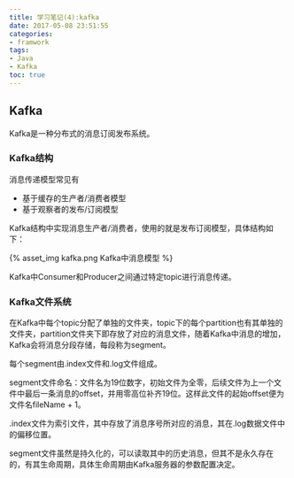 ```yaml
---
title: 学习笔记(4):kafka
date: 2017-05-08 23:51:55
categories: 
- framwork
tags: 
- Java
- Kafka
toc: true
---
```


## Kafka

Kafka是一种分布式的消息订阅发布系统。

### Kafka结构

消息传递模型常见有

* 基于缓存的生产者/消费者模型
* 基于观察者的发布/订阅模型

Kafka结构中实现消息生产者/消费者，使用的就是发布订阅模型，具体结构如下：

<!-- more -->

{% asset_img kafka.png Kafka中消息模型 %}

Kafka中Consumer和Producer之间通过特定topic进行消息传递。

### Kafka文件系统

在Kafka中每个topic分配了单独的文件夹，topic下的每个partition也有其单独的文件夹，partition文件夹下即存放了对应的消息文件，随着Kafka中消息的增加，Kafka会将消息分段存储，每段称为segment。

每个segment由.index文件和.log文件组成。

segment文件命名：文件名为19位数字，初始文件为全零，后续文件为上一个文件中最后一条消息的offset，并用零高位补齐19位。这样此文件的起始offset便为文件名fileName + 1。

.index文件为索引文件，其中存放了消息序号所对应的消息，其在.log数据文件中的偏移位置。

segment文件虽然是持久化的，可以读取其中的历史消息，但其不是永久存在的，有其生命周期，具体生命周期由Kafka服务器的参数配置决定。

